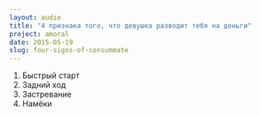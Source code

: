 ```yaml
---
layout: audio
title: "4 признака того, что девушка разводит тебя на деньги"
project: amoral
date: 2015-05-19
slug: four-signs-of-consummate
---
```



1. Быстрый старт
2. Задний ход
3. Застревание
4. Намёки
